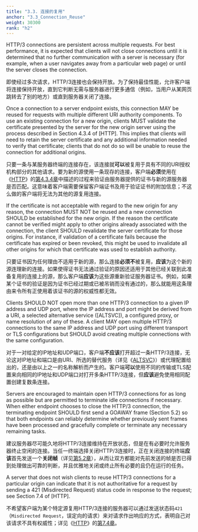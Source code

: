 ```yaml
---
title: "3.3. 连接的复用"
anchor: "3.3_Connection_Reuse"
weight: 30300
rank: "h2"
---
```


HTTP/3 connections are persistent across multiple requests. For best performance, it is expected that clients will not close connections until it is determined that no further communication with a server is necessary (for example, when a user navigates away from a particular web page) or until the server closes the connection.

即使经过多次请求，HTTP/3连接也会保持开放。为了保持最佳性能，允许客户端将连接保持开放，直到它判断无需与服务器进行更多通信（例如，当用户从某网页跳转去了别的地方）或直到服务器关闭了连接。

Once a connection to a server endpoint exists, this connection MAY be reused for requests with multiple different URI authority components. To use an existing connection for a new origin, clients MUST validate the certificate presented by the server for the new origin server using the process described in Section 4.3.4 of [HTTP]. This implies that clients will need to retain the server certificate and any additional information needed to verify that certificate; clients that do not do so will be unable to reuse the connection for additional origins.

只要一条与某服务器终端的连接存在，该连接就**可以**被复用于具有不同的URI授权机构部分的其他请求。要为新的源使用一条现存的连接，客户端**必须**使用在《[HTTP]()》的[第4.3.4章]()中描述的过程来验证由服务器提供的证书与新的源服务器是否匹配。这意味着客户端需要保留客户端证书及用于验证证书的附加信息；不这么做的客户端将无法为其他的源复用连接。

If the certificate is not acceptable with regard to the new origin for any reason, the connection MUST NOT be reused and a new connection SHOULD be established for the new origin. If the reason the certificate cannot be verified might apply to other origins already associated with the connection, the client SHOULD revalidate the server certificate for those origins. For instance, if validation of a certificate fails because the certificate has expired or been revoked, this might be used to invalidate all other origins for which that certificate was used to establish authority.

只要证书因为任何理由不适用于新的源，那么连接**必须不**被复用，**应该**为这个新的源连理新的连接。如果使得证书无法通过验证的原因还适用于其他已经关联到此准备复用的连接上的源，那么客户端**应该**为这些源重新验证服务器证书。例如，如果某个证书的验证是因为证书已经过期或已被吊销而没有通过的，那么就能用这条理由来令所有正使用着该证书的源的权威性都无效。

Clients SHOULD NOT open more than one HTTP/3 connection to a given IP address and UDP port, where the IP address and port might be derived from a URI, a selected alternative service ([ALTSVC]), a configured proxy, or name resolution of any of these. A client MAY open multiple HTTP/3 connections to the same IP address and UDP port using different transport or TLS configurations but SHOULD avoid creating multiple connections with the same configuration.

对于一对给定的IP地址和UDP端口，客户端**不应该**打开超过一条HTTP/3连接，无论这对IP地址和端口是由URI、所选的替代服务（详见《[ALTSVC]()》）或代理配置给出的，还是由以上之一的名称解析而产生的。客户端**可以**使用不同的传输或TLS配置来向相同的IP地址和UDP端口对打开多条HTTP/3连接，但**应该**避免使用相同配置创建复数条连接。

Servers are encouraged to maintain open HTTP/3 connections for as long as possible but are permitted to terminate idle connections if necessary. When either endpoint chooses to close the HTTP/3 connection, the terminating endpoint SHOULD first send a GOAWAY frame (Section 5.2) so that both endpoints can reliably determine whether previously sent frames have been processed and gracefully complete or terminate any necessary remaining tasks.

建议服务器尽可能久地将HTTP/3连接维持在开放状态，但是在有必要时允许服务器终止空闲的连接。当任一终端选择关闭HTTP/3连接时，正在关闭连接的终端**应该**首先发送一个**关闭帧**（详见[第5.2章]()），从而让双方都能对先前发送的帧是否已得到处理做出可靠的判断，并且优雅地关闭或终止所有必要的且仍在运行的任务。

A server that does not wish clients to reuse HTTP/3 connections for a particular origin can indicate that it is not authoritative for a request by sending a 421 (Misdirected Request) status code in response to the request; see Section 7.4 of [HTTP].

不希望客户端为某个特定源复用HTTP/3连接的服务器可以通过发送状态码`421`（`Misdirected Request`，误定向的请求）来对请求作出响应的方式，表明自己对该请求不具有权威性；详见《[HTTP]()》的[第7.4章]()。
